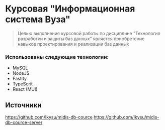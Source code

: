 # Курсовая "Информационная система Вуза"
> Целью выполнения курсовой работы по дисциплине "Технология разработки и защиты баз данных" является приобретение навыков проектирования и реализации баз данных

### Использованы следующие технологии:
- MySQL
- NodeJS
- Fastify
- TypeScrit
- React (MUI)

## Источники
https://github.com/Ikysu/midis-db-cource
https://github.com/Ikysu/midis-db-cource-server
